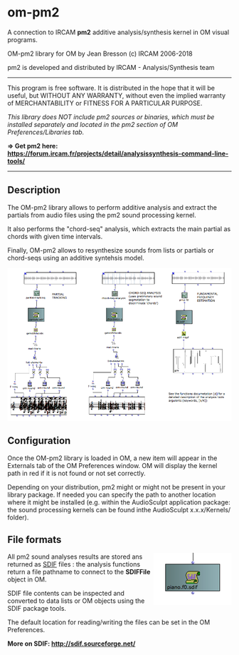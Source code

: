 # om-pm2

A connection to IRCAM **pm2** additive analysis/synthesis kernel in OM visual programs.

OM-pm2 library for OM by Jean Bresson (c) IRCAM 2006-2018

pm2 is developed and distributed by IRCAM - Analysis/Synthesis team

*************
This program is free software. It is distributed in the hope that it will be useful, but WITHOUT ANY WARRANTY, without even the implied warranty of MERCHANTABILITY or FITNESS FOR A PARTICULAR PURPOSE. 

_This library does NOT include pm2 sources or binaries, which must be installed separately and located in the pm2 section of OM Preferences/Libraries tab._

**=> Get pm2 here: https://forum.ircam.fr/projects/detail/analysissynthesis-command-line-tools/**

*************

## Description

The OM-pm2 library allows to perform additive analysis and extract the partials from audio files using the pm2 sound processing kernel.

It also performs the "chord-seq" analysis, which extracts the main partial as chords with given time intervals.

Finally, OM-pm2 allows to resynthesize sounds from lists or partials or chord-seqs using an additive syntehsis model.

<img src="./docs/images/om-pm2.png">


## Configuration

Once the OM-pm2 library is loaded in OM, a new item will appear in the Externals tab of the OM Preferences window. OM will display the kernel path in red if it is not found or not set correctly.

Depending on your distribution, pm2 might or might not be present in your library package. If needed you can specify the path to another location where it might be installed (e.g. within the AudioSculpt application package: the sound processing kernels can be found inthe AudioSculpt x.x.x/Kernels/ folder).

## File formats

<img src="./docs/images/sdiffile.png" align="right">

All pm2 sound analyses results are stored ans returned as [SDIF](http://sdif.sourceforge.net/)  files : the analysis functions return a file pathname to connect to the **SDIFFile** object in OM.

SDIF file contents can be inspected and converted to data lists or OM objects using the SDIF package tools.

The default location for reading/writing the files can be set in the OM Preferences.

**More on SDIF: http://sdif.sourceforge.net/**


